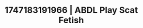 ---
categories:
- Curvy goddess
- Soft lighting seduction
- Roleplay seduction
- Coworker crush
- Wet skin
image: /assets/images/1747183191966.jpg
layout: post
seo:
  description: Featured content with sensual ABDL Play, Scat Fetish. HD images available.
  keywords: ABDL Play, Scat Fetish
  og_image: /assets/images/1747183191966.jpg
  schema_type: VisualArtwork
tags:
- ABDL Play
- '#1747183191966'
- Scat Fetish
title: 1747183191966 | ABDL Play Scat Fetish
---